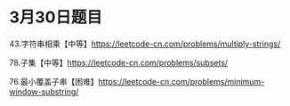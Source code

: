 # 3月30日题目

43.字符串相乘【中等】https://leetcode-cn.com/problems/multiply-strings/

78.子集【中等】https://leetcode-cn.com/problems/subsets/

76.最小覆盖子串【困难】https://leetcode-cn.com/problems/minimum-window-substring/